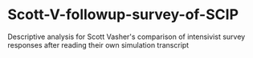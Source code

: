 # Scott-V-followup-survey-of-SCIP
Descriptive analysis for Scott Vasher's comparison of intensivist survey responses after reading their own simulation transcript
